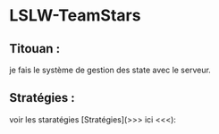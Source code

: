 LSLW-TeamStars
==============

## Titouan :
je fais le système de gestion des state avec le serveur.

## Stratégies :
 voir les staratégies [Stratégies](>>> ici <<<):
